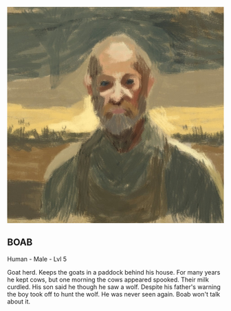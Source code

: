![Illustration of Boab](../images/Boab.jpg)

## BOAB

Human - Male - Lvl 5

Goat herd. Keeps the goats in a paddock behind his house. For many years he kept cows, but one morning the cows appeared spooked. Their milk curdled. His son said he though he saw a wolf. Despite his father's warning the boy took off to hunt the wolf. He was never seen again. Boab won't talk about it.
